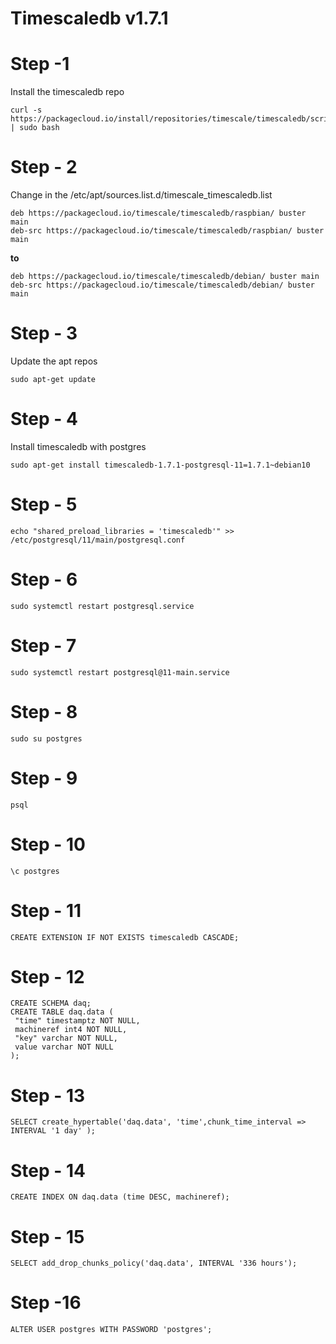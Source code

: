 # Timescaledb v1.7.1
# Step -1 
Install the timescaledb repo
```
curl -s https://packagecloud.io/install/repositories/timescale/timescaledb/script.deb.sh | sudo bash
```

# Step - 2
Change in the /etc/apt/sources.list.d/timescale_timescaledb.list 
```
deb https://packagecloud.io/timescale/timescaledb/raspbian/ buster main 
deb-src https://packagecloud.io/timescale/timescaledb/raspbian/ buster main
```  
**to**
```
deb https://packagecloud.io/timescale/timescaledb/debian/ buster main 
deb-src https://packagecloud.io/timescale/timescaledb/debian/ buster main
```

# Step - 3
Update the apt repos
```
sudo apt-get update
```

# Step - 4
Install timescaledb with postgres
```
sudo apt-get install timescaledb-1.7.1-postgresql-11=1.7.1~debian10
```

# Step - 5
```
echo "shared_preload_libraries = 'timescaledb'" >>   /etc/postgresql/11/main/postgresql.conf
```

# Step - 6
```
sudo systemctl restart postgresql.service
```

# Step - 7
```
sudo systemctl restart postgresql@11-main.service
```

# Step - 8
```
sudo su postgres
```

# Step - 9
```
psql
```

# Step - 10
```
\c postgres
```

# Step - 11
 ```
 CREATE EXTENSION IF NOT EXISTS timescaledb CASCADE;
 ```
 
# Step - 12

```
CREATE SCHEMA daq;
CREATE TABLE daq.data (                                                               
 "time" timestamptz NOT NULL,
 machineref int4 NOT NULL,
 "key" varchar NOT NULL,
 value varchar NOT NULL
);
```
 
# Step - 13
```
SELECT create_hypertable('daq.data', 'time',chunk_time_interval => INTERVAL '1 day' );
```
# Step - 14
```
CREATE INDEX ON daq.data (time DESC, machineref);
```

# Step - 15
```
SELECT add_drop_chunks_policy('daq.data', INTERVAL '336 hours');
```

# Step -16
```
ALTER USER postgres WITH PASSWORD 'postgres';
```

